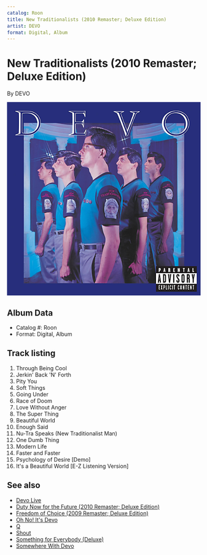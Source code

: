 ```yaml
---
catalog: Roon
title: New Traditionalists (2010 Remaster; Deluxe Edition)
artist: DEVO
format: Digital, Album
---
```


# New Traditionalists (2010 Remaster; Deluxe Edition)

By DEVO

![](../../assets/albumcovers/DEVO-New_Traditionalists_2010_Remaster;_Deluxe_Edition.png)

## Album Data

- Catalog #: Roon
- Format: Digital, Album


## Track listing


1. Through Being Cool
2. Jerkin' Back 'N' Forth
3. Pity You
4. Soft Things
5. Going Under
6. Race of Doom
7. Love Without Anger
8. The Super Thing
9. Beautiful World
10. Enough Said
11. Nu-Tra Speaks (New Traditionalist Man)
12. One Dumb Thing
13. Modern Life
14. Faster and Faster
15. Psychology of Desire [Demo]
16. It's a Beautiful World [E-Z Listening Version]


## See also

- [Devo Live](Devo_Live.md)
- [Duty Now for the Future (2010 Remaster; Deluxe Edition)](Duty_Now_for_the_Future_2010_Remaster;_Deluxe_Edition.md)
- [Freedom of Choice (2009 Remaster; Deluxe Edition)](Freedom_of_Choice_2009_Remaster;_Deluxe_Edition.md)
- [Oh No! It's Devo](Oh_No!_Its_Devo.md)
- [Q](Q-_Are_We_Not_Men_A-_We_Are_Devo!_2009_Remaster;_Deluxe_Edition.md)
- [Shout](Shout.md)
- [Something for Everybody (Deluxe)](Something_for_Everybody_Deluxe.md)
- [Somewhere With Devo](Somewhere_With_Devo.md)
